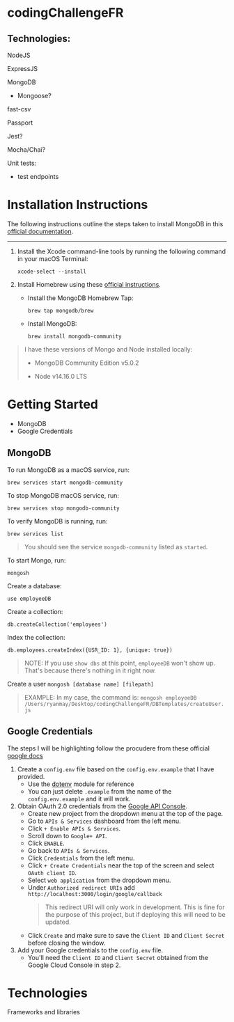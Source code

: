 # codingChallengeFR

## Technologies:
NodeJS

ExpressJS

MongoDB
* Mongoose?

fast-csv

Passport

Jest?

Mocha/Chai?

Unit tests:
* test endpoints

# Installation Instructions

The following instructions outline the steps taken to install MongoDB in this [official documentation](https://docs.mongodb.com/manual/tutorial/install-mongodb-on-os-x/).

---
1. Install the Xcode command-line tools by running the following command in your macOS Terminal:

    `xcode-select --install`

2. Install Homebrew using these [official instructions](https://brew.sh/#install).


    * Install the MongoDB Homebrew Tap:

      `brew tap mongodb/brew`

    * Install MongoDB:

      `brew install mongodb-community`


> I have these versions of Mongo and Node installed locally:
>
> * MongoDB Community Edition v5.0.2
>
> * Node v14.16.0 LTS

# Getting Started

* MongoDB
* Google Credentials

## MongoDB

To run MongoDB as a macOS service, run:

`brew services start mongodb-community`

To stop MongoDB macOS service, run:

`brew services stop mongodb-community`

To verify MongoDB is running, run:

`brew services list`

> You should see the service `mongodb-community` listed as `started`.

To start Mongo, run:

`mongosh`

Create a database:

`use employeeDB`

Create a collection:

`db.createCollection('employees')`

Index the collection:

`db.employees.createIndex({USR_ID: 1}, {unique: true})`

> NOTE: If you use `show dbs` at this point, `employeeDB` won't show up. That's because there's nothing in it right now.

Create a user `mongosh [database name] [filepath]`
> EXAMPLE: In my case, the command is: `mongosh employeeDB /Users/ryanmay/Desktop/codingChallengeFR/DBTemplates/createUser.js`

## Google Credentials

The steps I will be highlighting follow the procudere from these official [google docs](https://developers.google.com/identity/protocols/oauth2)
1. Create a `config.env` file based on the `config.env.example` that I have provided.
    * Use the [dotenv](https://www.npmjs.com/package/dotenv) module for reference
    * You can just delete `.example` from the name of the `config.env.example` and it will work.
2. Obtain OAuth 2.0 credentials from the [Google API Console](https://console.developers.google.com/).
    * Create new project from the dropdown menu at the top of the page.
    * Go to `APIs & Services` dashboard from the left menu.
    * Click `+ Enable APIs & Services`.
    * Scroll down to `Google+ API`.
    * Click `ENABLE`.
    * Go back to `APIs & Services`.
    * Click `Credentials` from the left menu.
    * Click `+ Create Credentials` near the top of the screen and select `OAuth client ID`.
    * Select `web application` from the dropdown menu.
    * Under `Authorized redirect URIs` add `http://localhost:3000/login/google/callback`
      > This redirect URI will only work in development. This is fine for the purpose of this project, but if deploying this will need to be updated.
    * Click `Create` and make sure to save the `Client ID` and `Client Secret` before closing the window.
3. Add your Google credentials to the `config.env` file.
    * You'll need the `Client ID` and `Client Secret` obtained from the Google Cloud Console in step 2.

# Technologies

Frameworks and libraries